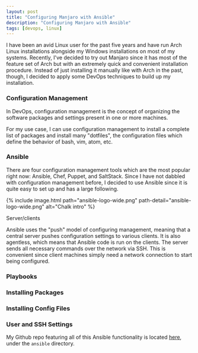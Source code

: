 ```yaml
---
layout: post
title: "Configuring Manjaro with Ansible"
description: "Configuring Manjaro with Ansible"
tags: [devops, linux]
---
```


I have been an avid Linux user for the past five years and have run Arch Linux
installations alongside my Windows installations on most of my systems.
Recently, I've decided to try out Manjaro since it has most of the feature set
of Arch but with an extremely quick and convenient installation procedure.
Instead of just installing it manually like with Arch in the past, though, I
decided to apply some DevOps techniques to build up my installation.

### Configuration Management

In DevOps, configuration management is the concept of organizing the software
packages and settings present in one or more machines.

For my use case, I can use configuration management to install a complete list
of packages and install many "dotfiles", the configuration files which define
the behavior of bash, vim, atom, etc.

### Ansible

There are four configuration management tools which are the most popular right
now: Ansible, Chef, Puppet, and SaltStack. Since I have not dabbled with
configuration management before, I decided to use Ansible since it is quite
easy to set up and has a large following.

{% include image.html path="ansible-logo-wide.png"
path-detail="ansible-logo-wide.png" alt="Chalk intro" %}

Server/clients

Ansible uses the "push" model of configuring management, meaning that a central
server pushes configuration settings to various clients. It is also agentless,
which means that Ansible code is run on the clients. The server sends all
necessary commands over the network via SSH. This is convenient since client
machines simply need a network connection to start being configured.

### Playbooks

### Installing Packages

### Installing Config Files

### User and SSH Settings

My Github repo featuring all of this Ansible functionality is located
[here](https://github.com/jdtaylor7/workflow), under the `ansible` directory.

